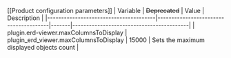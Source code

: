 [[Product configuration parameters]]
| Variable                              | ~~Deprecated~~                        | Value | Description                              |
|---------------------------------------|---------------------------------------|-------|------------------------------------------|
| plugin.erd-viewer.maxColumnsToDisplay | plugin_erd_viewer.maxColumnsToDisplay | 15000 | Sets the maximum displayed objects count |